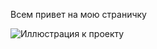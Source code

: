 Всем привет на мою страничку


![Иллюстрация к проекту](https://raw.githubusercontent.com/blog1703/tvonline/refs/heads/main/logo.png)
